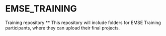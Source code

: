 # EMSE_TRAINING
Training repository
**
This repository will include folders for EMSE Training participants, where they can upload their final projects. 
